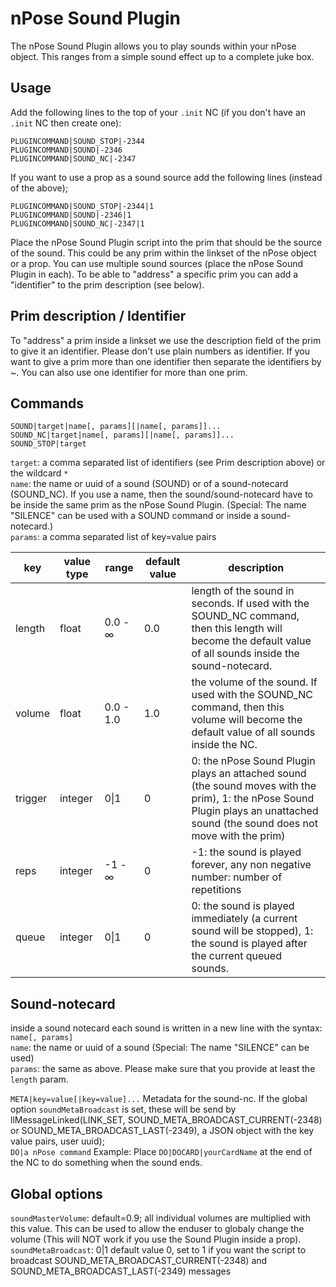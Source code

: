 # nPose Sound Plugin
The nPose Sound Plugin allows you to play sounds within your nPose object. This ranges from a simple sound effect up to a complete juke box.

## Usage
Add the following lines to the top of your `.init` NC (if you don't have an `.init` NC then create one):
```
PLUGINCOMMAND|SOUND_STOP|-2344
PLUGINCOMMAND|SOUND|-2346
PLUGINCOMMAND|SOUND_NC|-2347
```
If you want to use a prop as a sound source add the following lines (instead of the above);
```
PLUGINCOMMAND|SOUND_STOP|-2344|1
PLUGINCOMMAND|SOUND|-2346|1
PLUGINCOMMAND|SOUND_NC|-2347|1
```
Place the nPose Sound Plugin script into the prim that should be the source of the sound. This could be any prim within the linkset of the nPose object or a prop. You can use multiple sound sources (place the nPose Sound Plugin in each). To be able to "address" a specific prim you can add a "identifier" to the prim description (see below).

## Prim description / Identifier
To "address" a prim inside a linkset we use the description field of the prim to give it an identifier. Please don't use plain numbers as identifier. If you want to give a prim more than one identifier then separate the identifiers by ~. You can also use one identifier for more than one prim.

## Commands
```
SOUND|target|name[, params][|name[, params]]...
SOUND_NC|target|name[, params][|name[, params]]...
SOUND_STOP|target
```
`target`: a comma separated list of identifiers (see Prim description above) or the wildcard `*`  
`name`: the name or uuid of a sound (SOUND) or of a sound-notecard (SOUND_NC). If you use a name, then the sound/sound-notecard have to be inside the same prim as the nPose Sound Plugin. (Special: The name "SILENCE" can be used with a SOUND command or inside a sound-notecard.)  
`params`: a comma separated list of key=value pairs

| key     | value type | range     | default value | description |
| ------- | ---------- | --------- | ------------- | ----------- |
| length  | float      | 0.0 - ∞   | 0.0           | length of the sound in seconds. If used with the SOUND_NC command, then this length will become the default value of all sounds inside the sound-notecard.
| volume  | float      | 0.0 - 1.0 | 1.0           | the volume of the sound. If used with the SOUND_NC command, then this volume will become the default value of all sounds inside the NC.
| trigger | integer    | 0\|1      | 0             | 0: the nPose Sound Plugin plays an attached sound (the sound moves with the prim), 1: the nPose Sound Plugin plays an unattached sound (the sound does not move with the prim)
| reps    | integer    | -1 - ∞    | 0             | -1: the sound is played forever, any non negative number: number of repetitions
| queue   | integer    | 0\|1      | 0             | 0: the sound is played immediately (a current sound will be stopped), 1: the sound is played after the current queued sounds.

## Sound-notecard
inside a sound notecard each sound is written in a new line with the syntax:  
`name[, params]`  
`name`: the name or uuid of a sound (Special: The name "SILENCE" can be used)  
`params`: the same as above. Please make sure that you provide at least the `length` param.

`META|key=value[|key=value]...` Metadata for the sound-nc. If the global option `soundMetaBroadcast` is set, these will be send by llMessageLinked(LINK_SET, SOUND_META_BROADCAST_CURRENT(-2348) or SOUND_META_BROADCAST_LAST(-2349), a JSON object with the key value pairs, user uuid);    
`DO|a nPose command` Example: Place `DO|DOCARD|yourCardName` at the end of the NC to do something when the sound ends.

## Global options
`soundMasterVolume`: default=0.9; all individual volumes are multiplied with this value. This can be used to allow the enduser to globaly change the volume (This will NOT work if you use the Sound Plugin inside a prop).  
`soundMetaBroadcast`: 0|1 default value 0, set to 1 if you want the script to broadcast SOUND_META_BROADCAST_CURRENT(-2348) and SOUND_META_BROADCAST_LAST(-2349) messages